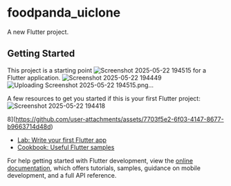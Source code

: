 # foodpanda_uiclone

A new Flutter project.

## Getting Started

This project is a starting point ![Screenshot 2025-05-22 194515](https://github.com/user-attachments/assets/9852e45d-2d89-47a2-a8bf-b58629745976)
for a Flutter application.
![Screenshot 2025-05-22 194449](https://github.com/user-attachments/assets/077ffb04-2bb9-4718-b66b-4f45f64307a4)
![Uploading Screenshot 2025-05-22 194515.png…]()

A few resources to get you started if this is your first Flutter project:
![Screenshot 2025-05-22 194418](https://github.com/user-attachments/assets/d95fe78b-5df3-4af9-8b31-2f8c34e2a579)

8](https://github.com/user-attachments/assets/7703f5e2-6f03-4147-8677-b9663714d48d)

- [Lab: Write your first Flutter app](https://docs.flutter.dev/get-started/codelab)
- [Cookbook: Useful Flutter samples](https://docs.flutter.dev/cookbook)

For help getting started with Flutter development, view the
[online documentation](https://docs.flutter.dev/), which offers tutorials,
samples, guidance on mobile development, and a full API reference.

